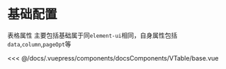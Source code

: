 # 基础配置

表格属性 主要包括基础属于同`element-ui`相同，自身属性包括`data`,`column`,`pageOpt`等

<common-code-format>
  <docsComponents-VTable-base slot="source"></docsComponents-VTable-base>

<<< @/docs/.vuepress/components/docsComponents/VTable/base.vue
</common-code-format>
